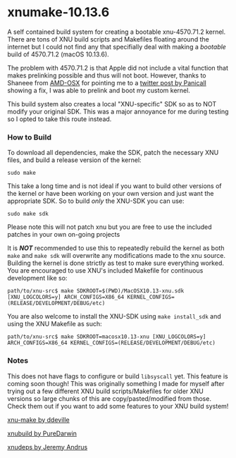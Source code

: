 # xnumake-10.13.6
A self contained build system for creating a bootable xnu-4570.71.2 kernel. There are tons of XNU build scripts and Makefiles floating around the internet but I could not find any that specifially deal with making a _bootable_ build of 4570.71.2 (macOS 10.13.6). 

The problem with 4570.71.2 is that Apple did not include a vital function that makes prelinking possible and thus will not boot.  However, thanks to Shaneee from [AMD-OSX](https://amd-osx.com/) for pointing me to a [twitter post by Panicall](https://twitter.com/panicaII/status/1049906905576087552) showing a fix, I was able to prelink and boot my custom kernel.  

This build system also creates a local "XNU-specific" SDK so as to NOT modify your original SDK.  This was a major annoyance for me during testing so I opted to take this route instead. 

### How to Build
To download all dependencies, make the SDK, patch the necessary XNU files, and build a release version of the kernel:
```
sudo make
```

This take a long time and is not ideal if you want to build other versions of the kernel or have been working on your own version and just want the appropriate SDK.  So to build *only* the XNU-SDK you can use:
```
sudo make sdk
```  
Please note this will not patch xnu but you are free to use the included patches in your own on-going projects

It is ***NOT*** recommended to use this to repeatedly rebuild the kernel as both `make` and `make sdk` will overwrite any modifications made to the xnu source.  Building the kernel is done strictly as test to make sure everything worked.  You are encouraged to use XNU's included Makefile for continuous development like so:

```
path/to/xnu-src$ make SDKROOT=$(PWD)/MacOSX10.13-xnu.sdk [XNU_LOGCOLORS=y] ARCH_CONFIGS=X86_64 KERNEL_CONFIGS=(RELEASE/DEVELOPMENT/DEBUG/etc)
```
You are also welcome to install the XNU-SDK using `make install_sdk` and using the XNU Makefile as such:
```
path/to/xnu-src$ make SDKROOT=macosx10.13-xnu [XNU_LOGCOLORS=y] ARCH_CONFIGS=X86_64 KERNEL_CONFIGS=(RELEASE/DEVELOPMENT/DEBUG/etc)
```

### Notes
This does not have flags to configure or build `libsyscall` yet.  This feature is coming soon though!
This was originally something I made for myself after trying out a few different XNU build scripts/Makefiles for older XNU versions so large chunks of this are copy/pasted/modified from those. Check them out if you want to add some features to your XNU build system!

[xnu-make by ddeville](https://github.com/ddeville/xnu-make)

[xnubuild by PureDarwin](https://github.com/PureDarwin/xnubuild)

[xnudeps by Jeremy Andrus](https://kernelshaman.blogspot.com/2018/01/building-xnu-for-macos-high-sierra-1013.html)
